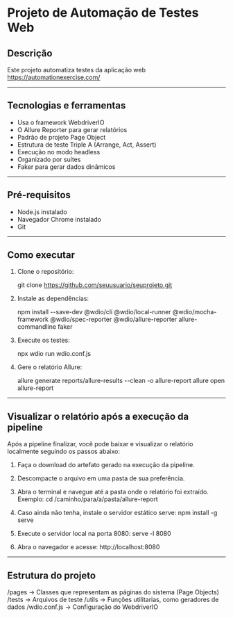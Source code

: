 # Projeto de Automação de Testes Web

## Descrição

Este projeto automatiza testes da aplicação web https://automationexercise.com/

---

## Tecnologias e ferramentas

* Usa o framework WebdriverIO
* O Allure Reporter para gerar relatórios
* Padrão de projeto Page Object
* Estrutura de teste Triple A (Arrange, Act, Assert)
* Execução no modo headless
* Organizado por suítes
* Faker para gerar dados dinâmicos

---

## Pré-requisitos

* Node.js instalado
* Navegador Chrome instalado
* Git

---

## Como executar

1. Clone o repositório:

   git clone https://github.com/seuusuario/seuprojeto.git

2. Instale as dependências:

   npm install --save-dev @wdio/cli @wdio/local-runner @wdio/mocha-framework @wdio/spec-reporter @wdio/allure-reporter allure-commandline faker

3. Execute os testes:

   npx wdio run wdio.conf.js

4. Gere o relatório Allure:

   allure generate reports/allure-results --clean -o allure-report
   allure open allure-report

---

## Visualizar o relatório após a execução da pipeline

Após a pipeline finalizar, você pode baixar e visualizar o relatório localmente seguindo os passos abaixo:

1. Faça o download do artefato gerado na execução da pipeline.

2. Descompacte o arquivo em uma pasta de sua preferência.

3. Abra o terminal e navegue até a pasta onde o relatório foi extraído.  
   Exemplo:
   cd /caminho/para/a/pasta/allure-report

4. Caso ainda não tenha, instale o servidor estático serve:
   npm install -g serve

5. Execute o servidor local na porta 8080:
   serve -l 8080

6. Abra o navegador e acesse:
   http://localhost:8080
   
---

## Estrutura do projeto

/pages         -> Classes que representam as páginas do sistema (Page Objects)
/tests         -> Arquivos de teste
/utils         -> Funções utilitarias, como geradores de dados
/wdio.conf.js  -> Configuração do WebdriverIO